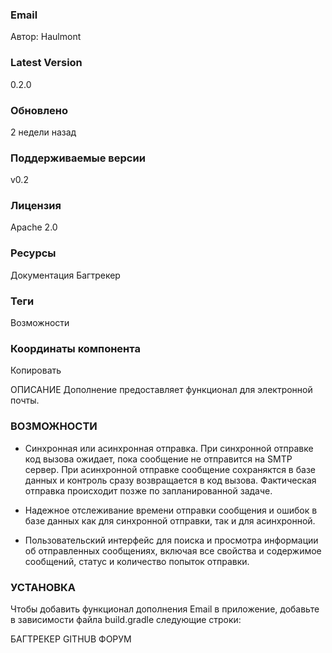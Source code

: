 ### Email 
Автор: Haulmont

### Latest Version
0.2.0

### Обновлено
2 недели назад

### Поддерживаемые версии
v0.2

### Лицензия
Apache 2.0

### Ресурсы
Документация
Багтрекер

### Теги
Возможности

### Координаты компонента

Копировать 

ОПИСАНИЕ
Дополнение предоставляет функционал для электронной почты.

### ВОЗМОЖНОСТИ
* Синхронная или асинхронная отправка. При синхронной отправке код вызова ожидает, пока сообщение не отправится на SMTP сервер. При асинхронной отправке сообщение сохраняктся в базе данных и контроль сразу возвращается в код вызова. Фактическая отправка происходит позже по запланированной задаче.

* Надежное отслеживание времени отправки сообщения и ошибок в базе данных как для синхронной отправки, так и для асинхронной.

* Пользовательский интерфейс для поиска и просмотра информации об отправленных сообщениях, включая все свойства и содержимое сообщений, статус и количество попыток отправки.

### УСТАНОВКА
Чтобы добавить функционал дополнения Email в приложение, добавьте в зависимости файла build.gradle следующие строки:

БАГТРЕКЕР
GITHUB
ФОРУМ